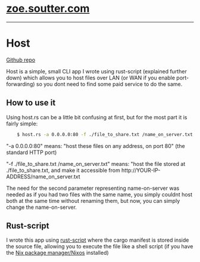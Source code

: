 # [zoe.soutter.com](/)
---

# Host

[Github repo](https://github.com/MagicPotatoBean/host)

Host is a simple, small CLI app I wrote using rust-script (explained further down) which allows you to host files over LAN (or WAN if you enable port-forwarding) so you dont need to find some paid service to do the same.

## How to use it

Using host.rs can be a little bit confusing at first, but for the most part it is fairly simple:

``` sh
    $ host.rs -a 0.0.0.0:80 -f ./file_to_share.txt /name_on_server.txt
```
"-a 0.0.0.0:80" means:
"host these files on any address, on port 80" (the standard HTTP port)

"-f ./file_to_share.txt /name_on_server.txt" means:
"host the file stored at ./file_to_share.txt, and make it accessible from http://YOUR-IP-ADDRESS/name_on_server.txt

The need for the second parameter representing name-on-server was needed as if you had two files with the same name, you simply couldnt host both at the same time without renaming them, but now, you can simply change the name-on-server.

## Rust-script

I wrote this app using [rust-script](https://discourse.nixos.org/t/nix-users-you-can-fearlessly-start-using-rust-scripts-already/35521/4) where the cargo manifest is stored inside the source file, allowing you to execute the file like a shell script (if you have the [Nix package manager/Nixos](https://nixos.org/download/) installed)
